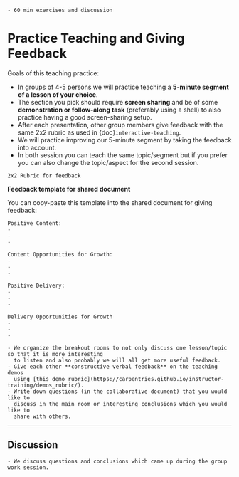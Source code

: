 ```{instructor-note}
- 60 min exercises and discussion
```

# Practice Teaching and Giving Feedback

Goals of this teaching practice:

- In groups of 4-5 persons we will practice teaching a **5-minute segment
  of a lesson of your choice**.
- The section you pick should require **screen sharing** and be of some
  **demonstration or follow-along task** (preferably using a shell) to also
  practice having a good screen-sharing setup.
- After each presentation, other group members give feedback with the same 2x2 rubric 
  as used in {doc}`interactive-teaching`.  
- We will practice improving our 5-minute segment by taking the feedback into account.
- In both session you can teach the same topic/segment but if you prefer you can also
  change the topic/aspect for the second session.

```{figure} https://teachtogether.tech/en/figures/2x2-rubric.svg
2x2 Rubric for feedback
```

**Feedback template for shared document**

You can copy-paste this template into the shared document for giving feedback:
```
Positive Content:
- 
- 
- 

Content Opportunities for Growth:
- 
- 
- 

Positive Delivery:	
- 
- 
- 

Delivery Opportunities for Growth
- 
- 
- 
```


```{challenge} Live coding exercise (50 min)
- We organize the breakout rooms to not only discuss one lesson/topic so that it is more interesting
  to listen and also probably we will all get more useful feedback.
- Give each other **constructive verbal feedback** on the teaching demos
  using [this demo rubric](https://carpentries.github.io/instructor-training/demos_rubric/).
- Write down questions (in the collaborative document) that you would like to
  discuss in the main room or interesting conclusions which you would like to
  share with others.
```

---

## Discussion

```{discussion} Main room discussion (10 min)
- We discuss questions and conclusions which came up during the group work session.
```
